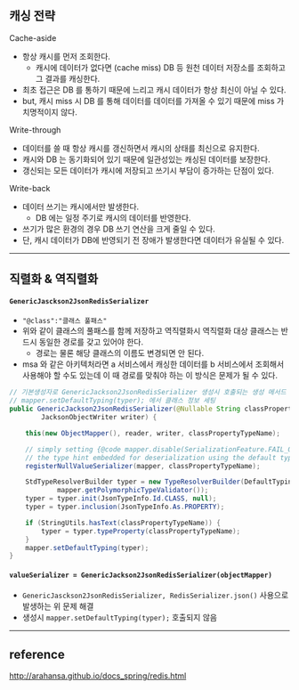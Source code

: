
## 캐싱 전략
Cache-aside
- 항상 캐시를 먼저 조회한다.
  - 캐시에 데이터가 없다면 (cache miss) DB 등 원천 데이터 저장소를 조회하고 그 결과를 캐싱한다.
- 최초 접근은 DB 를 통하기 때문에 느리고 캐시 데이터가 항상 최신이 아닐 수 있다.
- but, 캐시 miss 시 DB 를 통해 데이터를 데이터를 가져올 수 있기 때문에 miss 가 치명적이지 않다.

Write-through
- 데이터를 쓸 때 항상 캐시를 갱신하면서 캐시의 상태를 최신으로 유지한다.
- 캐시와 DB 는 동기화되어 있기 때문에 일관성있는 캐싱된 데이터를 보장한다.
- 갱신되는 모든 데이터가 캐시에 저장되고 쓰기시 부담이 증가하는 단점이 있다.

Write-back
- 데이터 쓰기는 캐시에서만 발생한다.
  - DB 에는 일정 주기로 캐시의 데이터를 반영한다.
- 쓰기가 많은 환경의 경우 DB 쓰기 연산을 크게 줄일 수 있다.
- 단, 캐시 데이터가 DB에 반영되기 전 장애가 발생한다면 데이터가 유실될 수 있다.

---

## 직렬화 & 역직렬화

#### `GenericJasckson2JsonRedisSerializer`
- `"@class":"클래스 풀패스"`
- 위와 같이 클래스의 풀패스를 함께 저장하고 역직렬화시 역직렬화 대상 클래스는 반드시 동일한 경로를 갖고 있어야 한다.
  - 경로는 물론 해당 클래스의 이름도 변경되면 안 된다.
- msa 와 같은 아키텍처라면 a 서비스에서 캐싱한 데이터를 b 서비스에서 조회해서 사용해야 할 수도 있는데 이 때 경로를 맞춰야 하는 이 방식은 문제가 될 수 있다.
```java
// 기본생성자로 GenericJackson2JsonRedisSerializer 생성시 호출되는 생성 메서드
// mapper.setDefaultTyping(typer); 에서 클래스 정보 세팅
public GenericJackson2JsonRedisSerializer(@Nullable String classPropertyTypeName, JacksonObjectReader reader,
        JacksonObjectWriter writer) {

    this(new ObjectMapper(), reader, writer, classPropertyTypeName);

    // simply setting {@code mapper.disable(SerializationFeature.FAIL_ON_EMPTY_BEANS)} does not help here since we need
    // the type hint embedded for deserialization using the default typing feature.
    registerNullValueSerializer(mapper, classPropertyTypeName);

    StdTypeResolverBuilder typer = new TypeResolverBuilder(DefaultTyping.EVERYTHING,
            mapper.getPolymorphicTypeValidator());
    typer = typer.init(JsonTypeInfo.Id.CLASS, null);
    typer = typer.inclusion(JsonTypeInfo.As.PROPERTY);

    if (StringUtils.hasText(classPropertyTypeName)) {
        typer = typer.typeProperty(classPropertyTypeName);
    }
    mapper.setDefaultTyping(typer);
}
```

#### `valueSerializer = GenericJackson2JsonRedisSerializer(objectMapper)`
- `GenericJasckson2JsonRedisSerializer, RedisSerializer.json()` 사용으로 발생하는 위 문제 해결
- 생성시 `mapper.setDefaultTyping(typer);` 호출되지 않음


---


## reference
http://arahansa.github.io/docs_spring/redis.html